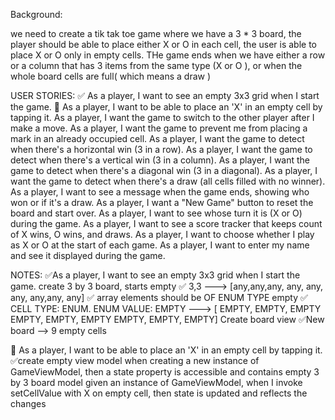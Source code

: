 Background:

we need to create a tik tak toe game where we have a 3 * 3 board, 
the player should be able to place either  X or  O  in each cell, the user is able 
to place X or O only in empty cells. THe game ends when we have either a row or a column that has 
3 items from the same type (X or O ), or when the whole board cells are full( which means a draw )

USER STORIES:
✅ As a player, I want to see an empty 3x3 grid when I start the game.
🙌 As a player, I want to be able to place an 'X' in an empty cell by tapping it.
As a player, I want the game to switch to the other player after I make a move.
As a player, I want the game to prevent me from placing a mark in an already occupied cell.
As a player, I want the game to detect when there's a horizontal win (3 in a row).
As a player, I want the game to detect when there's a vertical win (3 in a column).
As a player, I want the game to detect when there's a diagonal win (3 in a diagonal).
As a player, I want the game to detect when there's a draw (all cells filled with no winner).
As a player, I want to see a message when the game ends, showing who won or if it's a draw.
As a player, I want a "New Game" button to reset the board and start over.
As a player, I want to see whose turn it is (X or O) during the game.
As a player, I want to see a score tracker that keeps count of X wins, O wins, and draws.
As a player, I want to choose whether I play as X or O at the start of each game.
As a player, I want to enter my name and see it displayed during the game.

NOTES:
✅As a player, I want to see an empty 3x3 grid when I start the game.
    create 3 by 3 board, starts empty
        ✅ 3,3 ---> [any,any,any,
                any, any, any,
                any,any, any]
    ✅ array elements should be OF ENUM TYPE empty
        ✅ CELL TYPE: ENUM. ENUM VALUE: EMPTY ---> [ EMPTY, EMPTY, EMPTY
                                                     EMPTY, EMPTY, EMPTY
                                                     EMPTY, EMPTY, EMPTY]
    Create board view
        ✅New board --> 9 empty cells

🙌 As a player, I want to be able to place an 'X' in an empty cell by tapping it.
        ✅create empty view model
        when creating a new instance of GameViewModel, then a state property is accessible and contains empty 3 by 3 board model
        given an instance of GameViewModel, when I invoke setCellValue with X on empty cell, then state is updated and reflects the changes

        